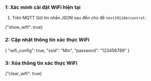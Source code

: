 ### 1: Xác minh cài đặt WiFi hiện tại

1. Trên MQTT Gửi tin nhắn JSON sau đến chủ đề `test291104/control`:

{"show_wifi": true}

### 2: Cập nhật thông tin xác thực WiFi
{
"wifi_config": true,
"ssid": "Min",
"password": "123456789"
}

### 3: Xóa thông tin xác thực WiFi
{"clear_wifi": true}
